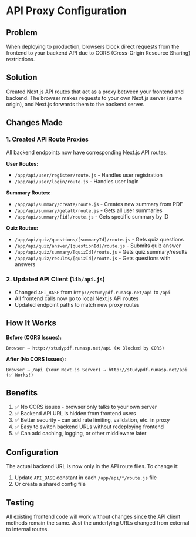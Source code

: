# API Proxy Configuration

## Problem
When deploying to production, browsers block direct requests from the frontend to your backend API due to CORS (Cross-Origin Resource Sharing) restrictions.

## Solution
Created Next.js API routes that act as a proxy between your frontend and backend. The browser makes requests to your own Next.js server (same origin), and Next.js forwards them to the backend server.

## Changes Made

### 1. Created API Route Proxies
All backend endpoints now have corresponding Next.js API routes:

**User Routes:**
- `/app/api/user/register/route.js` - Handles user registration
- `/app/api/user/login/route.js` - Handles user login

**Summary Routes:**
- `/app/api/summary/create/route.js` - Creates new summary from PDF
- `/app/api/summary/getall/route.js` - Gets all user summaries
- `/app/api/summary/[id]/route.js` - Gets specific summary by ID

**Quiz Routes:**
- `/app/api/quiz/questions/[summaryId]/route.js` - Gets quiz questions
- `/app/api/quiz/answer/[questionId]/route.js` - Submits quiz answer
- `/app/api/quiz/summary/[quizId]/route.js` - Gets quiz summary/results
- `/app/api/quiz/results/[quizId]/route.js` - Gets questions with answers

### 2. Updated API Client (`lib/api.js`)
- Changed `API_BASE` from `http://studypdf.runasp.net/api` to `/api`
- All frontend calls now go to local Next.js API routes
- Updated endpoint paths to match new proxy routes

## How It Works

**Before (CORS Issues):**
```
Browser → http://studypdf.runasp.net/api (❌ Blocked by CORS)
```

**After (No CORS Issues):**
```
Browser → /api (Your Next.js Server) → http://studypdf.runasp.net/api (✅ Works!)
```

## Benefits
1. ✅ No CORS issues - browser only talks to your own server
2. ✅ Backend API URL is hidden from frontend users
3. ✅ Better security - can add rate limiting, validation, etc. in proxy
4. ✅ Easy to switch backend URLs without redeploying frontend
5. ✅ Can add caching, logging, or other middleware later

## Configuration
The actual backend URL is now only in the API route files. To change it:
1. Update `API_BASE` constant in each `/app/api/*/route.js` file
2. Or create a shared config file

## Testing
All existing frontend code will work without changes since the API client methods remain the same. Just the underlying URLs changed from external to internal routes.
